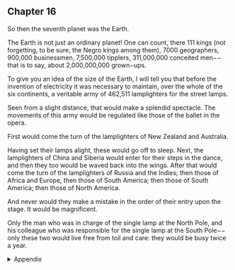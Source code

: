 ## Chapter 16


So then the seventh planet was the Earth.

The Earth is not just an ordinary planet! One can count, there 111 kings (not forgetting, to be sure, the Negro kings among them), 7000 geographers, 900,000 businessmen, 7,500,000 tipplers, 311,000,000 conceited men−− that is to say, about 2,000,000,000 grown−ups.

To give you an idea of the size of the Earth, I will tell you that before the invention of electricity it was necessary to maintain, over the whole of the six continents, a veritable army of 462,511 lamplighters for the street lamps.

Seen from a slight distance, that would make a splendid spectacle. The movements of this army would be regulated like those of the ballet in the opera.

First would come the turn of the lamplighters of New Zealand and Australia.

Having set their lamps alight, these would go off to sleep. Next, the lamplighters of China and Siberia would enter for their steps in the dance, and then they too would be waved back into the wings. After that would come the turn of the lamplighters of Russia and the Indies; then those of Africa and Europe, then those of South America; then those of South America; then those of North America.

And never would they make a mistake in the order of their entry upon the stage. It would be magnificent.

Only the man who was in charge of the single lamp at the North Pole, and his colleague who was responsible for the single lamp at the South Pole−− only these two would live free from toil and care: they would be busy twice a year.



<details>
<summary>Appendix</summary>

<p>第 7 个星球就是地球。</p>

<p>地球上有数百个国王，数以万计的商人、酒鬼、自负的人、点灯人……</p>

</details>